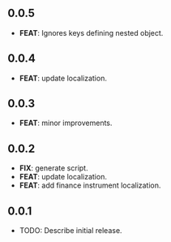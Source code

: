 ## 0.0.5

 - **FEAT**: Ignores keys defining nested object.

## 0.0.4

 - **FEAT**: update localization.

## 0.0.3

 - **FEAT**: minor improvements.

## 0.0.2

 - **FIX**: generate script.
 - **FEAT**: update localization.
 - **FEAT**: add finance instrument localization.

## 0.0.1

* TODO: Describe initial release.
